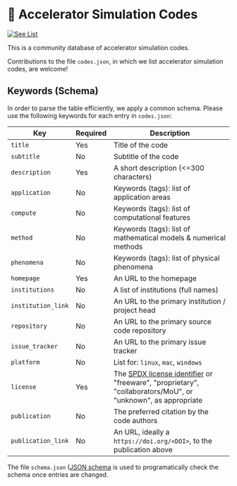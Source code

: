# 📙 Accelerator Simulation Codes
[![See List](https://img.shields.io/badge/see-list-brightgreen.svg)](https://campa-consortium.github.io/accelerator_simulation_codes/)

This is a community database of accelerator simulation codes.

Contributions to the file `codes.json`, in which we list accelerator simulation codes, are welcome!

## Keywords (Schema)

In order to parse the table efficiently, we apply a common schema.
Please use the following keywords for each entry in `codes.json`:


| Key                 | Required | Description                                                         |
|---------------------|----------|---------------------------------------------------------------------|
| `title`             | Yes      | Title of the code                                                   |
| `subtitle`          | No       | Subtitle of the code                                                |
| `description`       | Yes      | A short description (<=300 characters)                              |
| `application`       | No       | Keywords (tags): list of application areas                          |
| `compute`           | No       | Keywords (tags): list of computational features                     |
| `method`            | No       | Keywords (tags): list of mathematical models & numerical methods    |
| `phenomena`         | No       | Keywords (tags): list of physical phenomena                         |
| `homepage`          | Yes      | An URL to the homepage                                              |
| `institutions`      | No       | A list of institutions (full names)                                 |
| `institution_link`  | No       | An URL to the primary institution / project head                    |
| `repository`        | No       | An URL to the primary source code repository                        |
| `issue_tracker`     | No       | An URL to the primary issue tracker                                 |
| `platform`          | No       | List for: `linux`, `mac`, `windows`                                 |
| `license`           | Yes      | The [SPDX license identifier](https://spdx.org/licenses/) or "freeware", "proprietary", "collaborators/MoU", or "unknown", as appropriate |
| `publication`       | No       | The preferred citation by the code authors                          |
| `publication_link`  | No       | An URL, ideally a `https://doi.org/<DOI>`, to the publication above |

The file `schema.json` ([JSON schema](https://json-schema.org/) is used to programatically check the schema once entries are changed.
